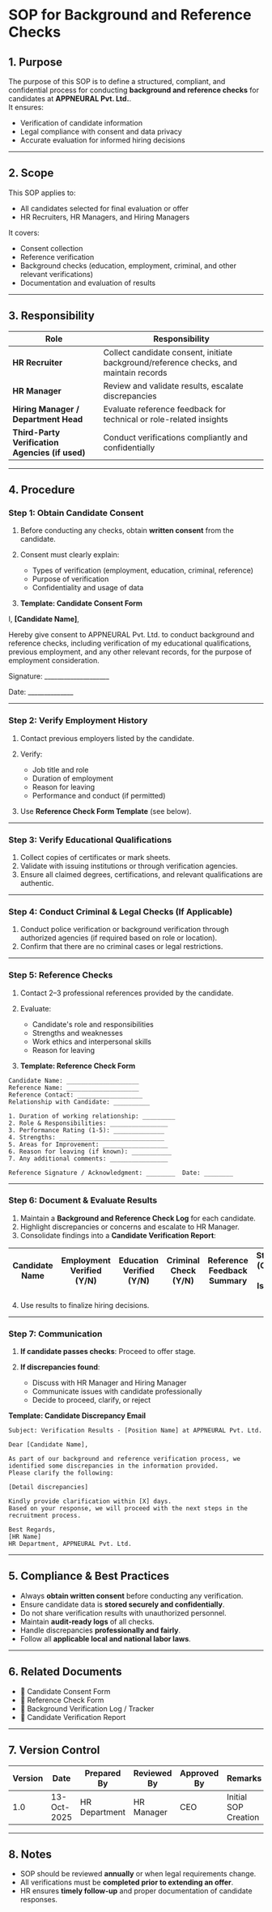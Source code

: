 #  SOP for Background and Reference Checks

## **1. Purpose**

The purpose of this SOP is to define a structured, compliant, and confidential process for conducting **background and reference checks** for candidates at **APPNEURAL Pvt. Ltd.**.  
It ensures:
- Verification of candidate information
- Legal compliance with consent and data privacy
- Accurate evaluation for informed hiring decisions

---

## **2. Scope**
This SOP applies to:
- All candidates selected for final evaluation or offer
- HR Recruiters, HR Managers, and Hiring Managers

It covers:
- Consent collection
- Reference verification
- Background checks (education, employment, criminal, and other relevant verifications)
- Documentation and evaluation of results

---

## **3. Responsibility**

| Role | Responsibility |
|------|----------------|
| **HR Recruiter** | Collect candidate consent, initiate background/reference checks, and maintain records |
| **HR Manager** | Review and validate results, escalate discrepancies |
| **Hiring Manager / Department Head** | Evaluate reference feedback for technical or role-related insights |
| **Third-Party Verification Agencies (if used)** | Conduct verifications compliantly and confidentially |

---

## **4. Procedure**

### **Step 1: Obtain Candidate Consent**
1. Before conducting any checks, obtain **written consent** from the candidate.
2. Consent must clearly explain:
   - Types of verification (employment, education, criminal, reference)
   - Purpose of verification
   - Confidentiality and usage of data
     
3. **Template: Candidate Consent Form**
   
I, **[Candidate Name]**, 

Hereby give consent to APPNEURAL Pvt. Ltd. to conduct background and reference checks, including verification of my educational qualifications,
previous employment, and any other relevant records, for the purpose of employment consideration.

Signature: ____________________

Date: ______________

---

### **Step 2: Verify Employment History**

1. Contact previous employers listed by the candidate.
2. Verify:

   * Job title and role
   * Duration of employment
   * Reason for leaving
   * Performance and conduct (if permitted)
3. Use **Reference Check Form Template** (see below).

---

### **Step 3: Verify Educational Qualifications**

1. Collect copies of certificates or mark sheets.
2. Validate with issuing institutions or through verification agencies.
3. Ensure all claimed degrees, certifications, and relevant qualifications are authentic.

---

### **Step 4: Conduct Criminal & Legal Checks (If Applicable)**

1. Conduct police verification or background verification through authorized agencies (if required based on role or location).
2. Confirm that there are no criminal cases or legal restrictions.

---

### **Step 5: Reference Checks**

1. Contact 2–3 professional references provided by the candidate.
2. Evaluate:

   * Candidate's role and responsibilities
   * Strengths and weaknesses
   * Work ethics and interpersonal skills
   * Reason for leaving
  
3. **Template: Reference Check Form**

```text
Candidate Name: ____________________
Reference Name: ____________________
Reference Contact: __________________
Relationship with Candidate: __________

1. Duration of working relationship: _________
2. Role & Responsibilities: ________________
3. Performance Rating (1-5): ______________
4. Strengths: _____________________________
5. Areas for Improvement: __________________
6. Reason for leaving (if known): ___________
7. Any additional comments: ________________

Reference Signature / Acknowledgment: ________  Date: ________
```

---

### **Step 6: Document & Evaluate Results**

1. Maintain a **Background and Reference Check Log** for each candidate.
2. Highlight discrepancies or concerns and escalate to HR Manager.
3. Consolidate findings into a **Candidate Verification Report**:

| Candidate Name | Employment Verified (Y/N) | Education Verified (Y/N) | Criminal Check (Y/N) | Reference Feedback Summary | Status (Clear / Issue) | Notes |
| -------------- | ------------------------- | ------------------------ | -------------------- | -------------------------- | ---------------------- | ----- |

4. Use results to finalize hiring decisions.

---

### **Step 7: Communication**

1. **If candidate passes checks**: Proceed to offer stage.
2. **If discrepancies found**:

   * Discuss with HR Manager and Hiring Manager
   * Communicate issues with candidate professionally
   * Decide to proceed, clarify, or reject

**Template: Candidate Discrepancy Email**

```text
Subject: Verification Results - [Position Name] at APPNEURAL Pvt. Ltd.

Dear [Candidate Name],

As part of our background and reference verification process, we identified some discrepancies in the information provided.  
Please clarify the following:

[Detail discrepancies]

Kindly provide clarification within [X] days.  
Based on your response, we will proceed with the next steps in the recruitment process.

Best Regards,  
[HR Name]  
HR Department, APPNEURAL Pvt. Ltd.
```

---

## **5. Compliance & Best Practices**

* Always **obtain written consent** before conducting any verification.
* Ensure candidate data is **stored securely and confidentially**.
* Do not share verification results with unauthorized personnel.
* Maintain **audit-ready logs** of all checks.
* Handle discrepancies **professionally and fairly**.
* Follow all **applicable local and national labor laws**.

---

## **6. Related Documents**

* 📄 Candidate Consent Form
* 📄 Reference Check Form
* 📄 Background Verification Log / Tracker
* 📄 Candidate Verification Report

---

## **7. Version Control**

| Version | Date        | Prepared By   | Reviewed By | Approved By | Remarks              |
| ------- | ----------- | ------------- | ----------- | ----------- | -------------------- |
| 1.0     | 13-Oct-2025 | HR Department | HR Manager  | CEO         | Initial SOP Creation |

---

## **8. Notes**

* SOP should be reviewed **annually** or when legal requirements change.
* All verifications must be **completed prior to extending an offer**.
* HR ensures **timely follow-up** and proper documentation of candidate responses.

```
